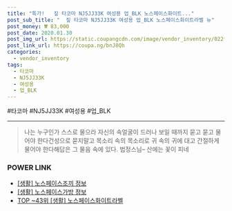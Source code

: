 ```yaml
--- 
title: "특가!   짚 타코마 NJ5JJ33K 여성용 업_BLK 노스페이스화이트..." 
post_sub_title: "  짚 타코마 NJ5JJ33K 여성용 업_BLK 노스페이스화이트라벨 뉴" 
post_money: ₩ 83,000 
post_date: 2020.01.30 
post_img_url: https://static.coupangcdn.com/image/vendor_inventory/022f/88f55c24506c3078c04cef88ddfb281ee50f74460bc7160dfecaf2ea2e0c.jpg 
post_link_url: https://coupa.ng/bnJ8Qh 
categories: 
  - vendor_inventory 
tags: 
  - 타코마 
  - NJ5JJ33K 
  - 여성용 
  - 업_BLK 
--- 
```

  #타코마 #NJ5JJ33K #여성용 #업_BLK 
<hr> 

> 나는 누구인가 스스로 물으라 자신의 속얼굴이 드러나 보일 때까지 묻고 묻고 물어야 한다건성으로 묻지말고 목소리 속의 목소리로 귀 속의 귀에 대고 간절하게 물어야 한다해답은 그 물음 속에 있다. 법정스님–  산에는 꽃이 피네 


### POWER LINK

* <a href="https://blog.naver.com/santokki14/221769853151" target="_blank"> [생활] 노스페이스조끼 정보 </a>
* <a href="https://blog.naver.com/santokki14/221766630240" target="_blank"> [생활] 노스페이스가방 정보 </a>
* <a href="https://blog.naver.com/an0733/221789938682" target="_blank"> TOP ~43위 [생활] 노스페이스화이트라벨</a>
